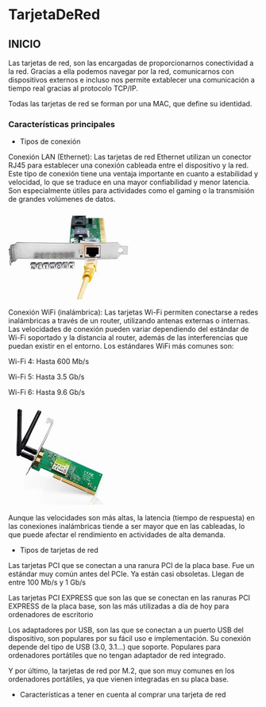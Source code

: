# TarjetaDeRed

## INICIO

Las tarjetas de red, son las encargadas de proporcionarnos conectividad a la red. Gracias a ella podemos navegar por la red, comunicarnos con dispositivos externos e incluso nos permite extablecer una comunicación a tiempo real gracias al protocolo TCP/IP.

Todas las tarjetas de red se forman por una MAC, que define su identidad.

### Características principales 

- Tipos de conexión

Conexión LAN (Ethernet):
Las tarjetas de red Ethernet utilizan un conector RJ45 para establecer una conexión cableada entre el dispositivo y la red. Este tipo de conexión tiene una ventaja importante en cuanto a estabilidad y velocidad, lo que se traduce en una mayor confiabilidad y menor latencia. Son especialmente útiles para actividades como el gaming o la transmisión de grandes volúmenes de datos.



![Texto alternativo](img/cableado.jfif)





Conexión WiFi (inalámbrica):
Las tarjetas Wi-Fi permiten conectarse a redes inalámbricas a través de un router, utilizando antenas externas o internas. Las velocidades de conexión pueden variar dependiendo del estándar de Wi-Fi soportado y la distancia al router, además de las interferencias que puedan existir en el entorno. Los estándares WiFi más comunes son:

Wi-Fi 4: Hasta 600 Mb/s

Wi-Fi 5: Hasta 3.5 Gb/s                                         
                                                                               
Wi-Fi 6: Hasta 9.6 Gb/s

![Texto alternativo](img/wifi.jfif)

Aunque las velocidades son más altas, la latencia (tiempo de respuesta) en las conexiones inalámbricas tiende a ser mayor que en las cableadas, lo que puede afectar el rendimiento en actividades de alta demanda.

- Tipos de tarjetas de red

Las tarjetas PCI que se conectan a una ranura PCI de la placa base. Fue un estándar muy común antes del PCIe. Ya están casi obsoletas. Llegan de entre 100 Mb/s y 1 Gb/s

Las tarjetas PCI EXPRESS que son las que se conectan en las ranuras PCI EXPRESS de la placa base, son las más utilizadas a día de hoy para ordenadores de escritorio

Los adaptadores por USB, son las que se conectan a un puerto USB del dispositivo, son populares por su fácil uso e implementación. Su conexión depende del tipo de USB (3.0, 3.1...) que soporte. Populares para ordenadores portátiles que no tengan adaptador de red integrado.

Y por último, la tarjetas de red por M.2, que son muy comunes en los ordenadores portátiles, ya que vienen integradas en su placa base.

- Características a tener en cuenta al comprar una tarjeta de red 





